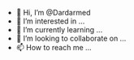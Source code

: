 - 👋 Hi, I’m @Dardarmed
- 👀 I’m interested in ...
- 🌱 I’m currently learning ...
- 💞️ I’m looking to collaborate on ...
- 📫 How to reach me ...

<!---
Dardarmed/Dardarmed is a ✨ special ✨ repository because its `README.md` (this file) appears on your GitHub profile.
You can click the Preview link to take a look at your changes.
--->
